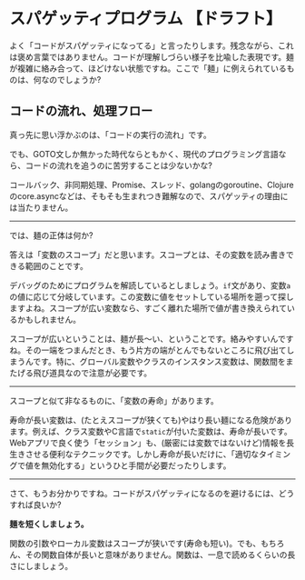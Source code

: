 # スパゲッティプログラム 【ドラフト】

よく「コードがスパゲッティになってる」と言ったりします。残念ながら、これは褒め言葉ではありません。コードが理解しづらい様子を比喩した表現です。麺が複雑に絡み合って、ほどけない状態ですね。ここで「麺」に例えられているものは、何なのでしょうか?

## コードの流れ、処理フロー

真っ先に思い浮かぶのは、「コードの実行の流れ」です。



でも、GOTO文しか無かった時代ならともかく、現代のプログラミング言語なら、コードの流れを追うのに苦労することは少ないかな?

コールバック、非同期処理、Promise、スレッド、golangのgoroutine、Clojureのcore.asyncなどは、そもそも生まれつき難解なので、スパゲッティの理由には当たりません。

- - -

では、麺の正体は何か?

答えは「変数のスコープ」だと思います。スコープとは、その変数を読み書きできる範囲のことです。

デバッグのためにプログラムを解読しているとしましょう。`if`文があり、変数`a`の値に応じて分岐しています。この変数に値をセットしている場所を遡って探しますよね。スコープが広い変数なら、すごく離れた場所で値が書き換えられているかもしれません。

スコープが広いということは、麺が長〜い、ということです。絡みやすいんですね。その一端をつまんだとき、もう片方の端がとんでもないところに飛び出てしまうんです。特に、グローバル変数やクラスのインスタンス変数は、関数間をまたげる飛び道具なので注意が必要です。

- - -

スコープと似て非なるものに、「変数の寿命」があります。

寿命が長い変数は、(たとえスコープが狭くても)やはり長い麺になる危険があります。例えば、クラス変数やC言語で`static`が付いた変数は、寿命が長いです。Webアプリで良く使う「セッション」も、(厳密には変数ではないけど)情報を長生きさせる便利なテクニックです。しかし寿命が長いだけに、「適切なタイミングで値を無効化する」というひと手間が必要だったりします。

- - -

さて、もうお分かりですね。コードがスパゲッティになるのを避けるには、どうすれば良いか?

__麺を短くしましょう。__

関数の引数やローカル変数はスコープが狭いです(寿命も短い)。でも、もちろん、その関数自体が長いと意味がありません。関数は、一息で読めるくらいの長さにしましょう。

